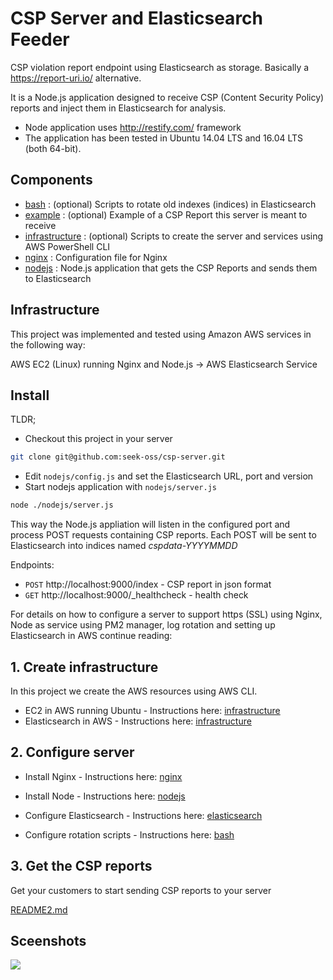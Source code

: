 CSP Server and Elasticsearch Feeder
===================================

CSP violation report endpoint using Elasticsearch as storage. Basically a https://report-uri.io/ alternative.

It is a Node.js application designed to receive CSP (Content Security Policy) reports and inject them in Elasticsearch for analysis.

- Node application uses http://restify.com/ framework
- The application has been tested in Ubuntu 14.04 LTS and 16.04 LTS (both 64-bit). 

## Components

* [bash](./bash) : (optional) Scripts to rotate old indexes (indices) in Elasticsearch
* [example](./example) : (optional) Example of a CSP Report this server is meant to receive
* [infrastructure](./infrastructure) : (optional) Scripts to create the server and services using AWS PowerShell CLI
* [nginx](./nginx) : Configuration file for Nginx
* [nodejs](./nodejs) : Node.js application that gets the CSP Reports and sends them to Elasticsearch

## Infrastructure

This project was implemented and tested using Amazon AWS services in the following way:

AWS EC2 (Linux) running Nginx and Node.js -> AWS Elasticsearch Service

## Install

TLDR; 
* Checkout this project in your server
```sh
git clone git@github.com:seek-oss/csp-server.git
```

* Edit `nodejs/config.js` and set the Elasticsearch URL, port and version
* Start nodejs application with `nodejs/server.js`
```sh
node ./nodejs/server.js
```

This way the Node.js appliation will listen in the configured port and process POST requests containing CSP reports.
Each POST will be sent to Elasticsearch into indices named *cspdata-YYYYMMDD*

Endpoints:

* `POST` http://localhost:9000/index - CSP report in json format
* `GET` http://localhost:9000/_healthcheck - health check

For details on how to configure a server  to support https (SSL) using Nginx, Node as service using PM2 manager, log rotation
and setting up Elasticsearch in AWS continue reading:

## 1. Create infrastructure

In this project we create the AWS resources using AWS CLI.
* EC2 in AWS running Ubuntu - Instructions here: [infrastructure](./infrastructure)
* Elasticsearch in AWS - Instructions here: [infrastructure](./infrastructure)

## 2. Configure server

* Install Nginx - Instructions here: [nginx](./nginx)

* Install Node - Instructions here: [nodejs](./nodejs)

* Configure Elasticsearch - Instructions here: [elasticsearch](./elasticsearch)

* Configure rotation scripts - Instructions here: [bash](./bash)

## 3. Get the CSP reports

Get your customers to start sending CSP reports to your server

[README2.md](./README2.md)

## Sceenshots
![](https://abadcer.com/downloads/work/kibana.png)